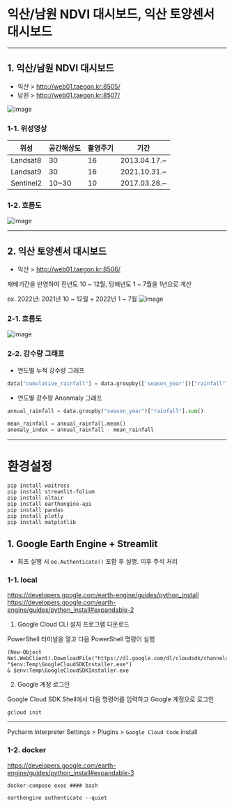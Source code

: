 # 익산/남원 NDVI 대시보드, 익산 토양센서 대시보드

****

## 1. 익산/남원 NDVI 대시보드
* 익산 > http://web01.taegon.kr:8505/
* 남원 > http://web01.taegon.kr:8507/

![image](https://user-images.githubusercontent.com/93760723/236784171-4354a3c5-f90b-4c07-b62e-cb3c2fdeab13.png)


### 1-1. 위성영상
| 위성        | 공간해상도 | 촬영주기 | 기간      |
|-----------|-------|------|---------|
| Landsat8  | 30    | 16   | 2013.04.17.~ |
| Landsat9  | 30    | 16   | 2021.10.31.~ |
| Sentinel2 | 10~30 | 10   | 2017.03.28.~ |


### 1-2. 흐름도
![image](https://user-images.githubusercontent.com/93760723/236781084-68d7c1be-6197-440f-a581-91f3bd04a1d8.png)

****

## 2. 익산 토양센서 대시보드
* 익산 > http://web01.taegon.kr:8506/

재배기간을 반영하여 전년도 10 ~ 12월, 당해년도 1 ~ 7월을 1년으로 계산

ex. 2022년: 2021년 10 ~ 12월 + 2022년 1 ~ 7월
![image](https://user-images.githubusercontent.com/93760723/236786628-899793f3-8df6-4bff-8ba5-f02589098df4.png)


### 2-1. 흐름도

![image](https://user-images.githubusercontent.com/93760723/236787274-286e683f-1a30-4b52-8427-b5df2fc71909.png)

### 2-2. 강수량 그래프

* 연도별 누적 강수량 그래프
```python
data["cumulative_rainfall"] = data.groupby(['season_year'])["rainfall"].cumsum()
```
* 연도별 강수량 Anonmaly 그래프
```python
annual_rainfall = data.groupby("season_year")["rainfall"].sum()

mean_rainfall = annual_rainfall.mean()
anomaly_index = annual_rainfall - mean_rainfall
```

-----

# 환경설정


```angular2svg
pip install waitress
pip install streamlit-folium
pip install altair
pip install earthengine-api
pip install pandas
pip install plotly
pip install matplotlib
```

## 1. Google Earth Engine + Streamlit

* 최초 실행 시 ```ee.Authenticate()``` 포함 후 실행. 이후 주석 처리

### 1-1. local

https://developers.google.com/earth-engine/guides/python_install
https://developers.google.com/earth-engine/guides/python_install#expandable-2

1. Google Cloud CLI 설치 프로그램 다운로드

PowerShell 터미널을 열고 다음 PowerShell 명령어 실행
```angular2svg
(New-Object Net.WebClient).DownloadFile("https://dl.google.com/dl/cloudsdk/channels/rapid/GoogleCloudSDKInstaller.exe", "$env:Temp\GoogleCloudSDKInstaller.exe")
& $env:Temp\GoogleCloudSDKInstaller.exe
```

2. Google 계정 로그인

Google Cloud SDK Shell에서 다음 명령어를 입력하고 Google 계정으로 로그인
````angular2svg
gcloud init
````

-----

Pycharm Interpreter Settings > Plugins > ```Google Cloud Code``` install 

### 1-2. docker

https://developers.google.com/earth-engine/guides/python_install#expandable-3

```angular2html
docker-compose exec #### bash
```

```angular2html
earthengine authenticate --quiet
```

